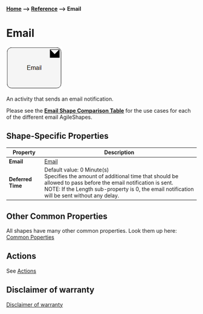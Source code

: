 __[Home](/) --> [Reference](/ref) --> Email__

# Email

![Email](media/email.png)

An activity that sends an email notification.

Please see the **[Email Shape Comparison Table](common/EmailShapeComparisonTable.md)** for the use cases for each of
the different email AgileShapes.


## Shape-Specific Properties

| Property | Description |
| -------- | ----------- |
| __Email__  |[Email](common/Email.md)|
| __Deferred Time__ | Default value: 0 Minute(s)<br>Specifies the amount of additional time that should be allowed to pass before the email notification is sent.<br>NOTE: If the Length sub-property is 0, the email notification will be sent without any delay. |


## Other Common Properties
All shapes have many other common properties. Look them up here: [Common Poperties](common/README.md)

## Actions
See [Actions](common/Actions.md)

## Disclaimer of warranty

[Disclaimer of warranty](../guides/common/DisclaimerOfWarranty.md)